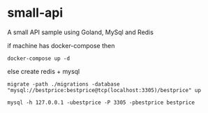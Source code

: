 # small-api
A small API sample using Goland, MySql and Redis

if machine has docker-compose then
```
docker-compose up -d
```
else create redis + mysql

```
migrate -path ./migrations -database "mysql://bestprice:bestprice@tcp(localhost:3305)/bestprice" up
```

```
mysql -h 127.0.0.1 -ubestprice -P 3305 -pbestprice bestprice
```